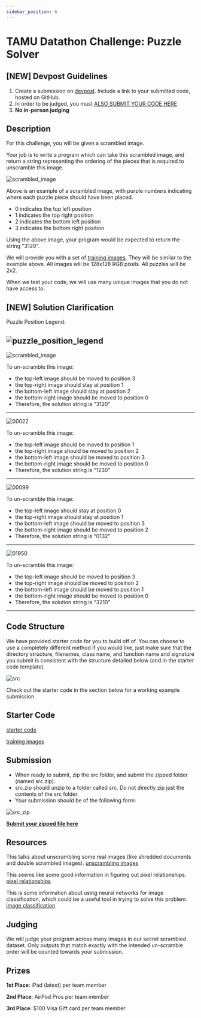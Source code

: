 ```yaml
---
sidebar_position: 6
---
```


# TAMU Datathon Challenge: Puzzle Solver

## [NEW] Devpost Guidelines
1. Create a submission on [devpost](https://tamudatathon2022.devpost.com). Include a link to your submitted code, hosted on GitHub.
2. In order to be judged, you must [ALSO SUBMIT YOUR CODE HERE](https://docs.google.com/forms/d/e/1FAIpQLSfMIe69QkRnm4950rvO-JNBoNmDK9M9FnEZt_q4-Ltu8rt19Q/viewform)
4. **No in-person judging**

## Description
For this challenge, you will be given a scrambled image.

Your job is to write a program which can take this scrambled image, and return a string representing the ordering of the pieces that is required to unscramble this image.

![scrambled_image](./puzzle_solver/scrambled_image.jpg)

Above is an example of a scrambled image, with purple numbers indicating where each puzzle piece should have been placed.

- 0 indicates the top left position
- 1 indicates the top right position
- 2 indicates the bottom left position
- 3 indicates the bottom right position

Using the above image, your program would be expected to return the string "3120".

We will provide you with a set of [training images](https://drive.google.com/file/d/1tQTwXA3Z_ISTAZPScEz8baUYqgafRtpQ/view?usp=sharing). They will be similar to the example above. All images will be 128x128 RGB pixels. All puzzles will be 2x2.

When we test your code, we will use many unique images that you do not have access to.

## [NEW] Solution Clarification

Puzzle Position Legend:

![puzzle_position_legend](./puzzle_solver/puzzle_position_legend.jpg)
-------------------------------------------------------------
![scrambled_image](./puzzle_solver/scrambled_image.jpg)

To un-scramble this image:
  - the top-left image should be moved to position 3
  - the top-right image should stay at position 1
  - the bottom-left image should stay at position 2
  - the bottom-right image should be moved to position 0
  - Therefore, the solution string is “3120”

-------------------------------------------------------------
![00022](./puzzle_solver/00022.jpg)

To un-scramble this image:
  - the top-left image should be moved to position 1
  - the top-right image should be moved to position 2
  - the bottom-left image should be moved to position 3
  - the bottom-right image should be moved to position 0
  - Therefore, the solution string is “1230”

-------------------------------------------------------------
![00099](./puzzle_solver/00099.jpg)

To un-scramble this image:
  - the top-left image should stay at position 0
  - the top-right image should stay at position 1
  - the bottom-left image should be moved to position 3
  - the bottom-right image should be moved to position 2
  - Therefore, the solution string is “0132”

-------------------------------------------------------------
![01950](./puzzle_solver/01950.jpg)

To un-scramble this image:
  - the top-left image should be moved to position 3
  - the top-right image should be moved to position 2
  - the bottom-left image should be moved to position 1
  - the bottom-right image should be moved to position 0
  - Therefore, the solution string is “3210”

-------------------------------------------------------------


## Code Structure
We have provided starter code for you to build off of. You can choose to use a completely different method if you would like, just make sure that the directory structure, filenames, class name, and function name and signature you submit is consistent with the structure detailed below (and in the starter code template). 

![src](./puzzle_solver/src.png)

Check out the starter code in the section below for a working example submission.


## Starter Code
[starter code](https://drive.google.com/file/d/1TWA4ItnszuHgIAtTES6Z1ouSwhjNZCmk/view?usp=sharing)

[training images](https://drive.google.com/file/d/1tQTwXA3Z_ISTAZPScEz8baUYqgafRtpQ/view?usp=sharing)


## Submission
- When ready to submit, zip the src folder, and submit the zipped folder (named src.zip).
- src.zip should unzip to a folder called src. Do not directly zip just the contents of the src folder.
- Your submission should be of the following form:

![src_zip](./puzzle_solver/src_zip.png)

**[Submit your zipped file here](https://docs.google.com/forms/d/e/1FAIpQLSfMIe69QkRnm4950rvO-JNBoNmDK9M9FnEZt_q4-Ltu8rt19Q/viewform)**


## Resources
This talks about unscrambling some real images (like shredded documents and double scrambled images).
[unscrambling images](https://dahtah.github.io/imager/unshuffle.html)

This seems like some good information in figuring out pixel relationships.
[pixel relationships](https://www.philadelphia.edu.jo/academics/qhamarsheh/uploads/Lecture_8_Basic_Relationships_between_Pixels.pdf)

This is some information about using neural networks for image classification, which could be a useful tool in trying to solve this problem.
[image classification](https://medium.com/swlh/a-hello-world-into-image-recognition-with-mnist-eb9b91520db4)


## Judging
We will judge your program across many images in our secret scrambled dataset. Only outputs that match exactly with the intended un-scramble order will be counted towards your submission.


## Prizes
**1st Place**: iPad (latest) per team member

**2nd Place**: AirPod Pros per team member

**3rd Place**: $100 Visa Gift card per team member
